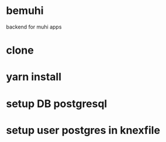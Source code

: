 # bemuhi
backend for muhi apps
# clone 
# yarn install
# setup DB postgresql 
# setup user postgres in knexfile
